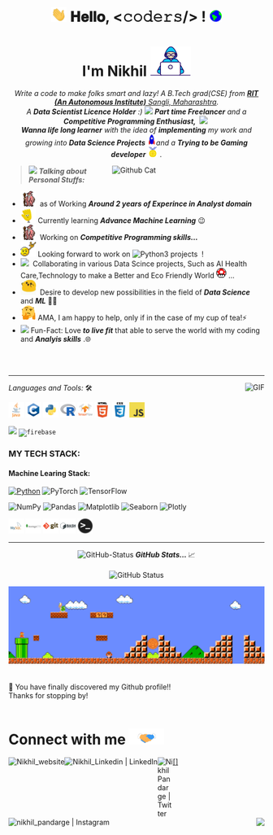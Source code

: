 
<h1 align="center"><img src="https://github.com/Nikhil-Pandarge/Nikhil-Pandarge/blob/main/Assets/Hi.gif" width="30px">   𝐇𝐞𝐥𝐥𝐨, <𝚌𝚘𝚍𝚎𝚛𝚜/> ! <img src="https://github.com/Nikhil-Pandarge/Nikhil-Pandarge/blob/main/Assets/Earth.gif" width="24px"> 
<br>
<h1 align="center">I'm Nikhil  <img src="https://github.com/Nikhil-Pandarge/Nikhil-Pandarge/blob/main/Assets/Developer.gif" width="80px">
</h1>

<p align="center">
  <em>
    Write a code to make folks smart and lazy!
    A B.Tech grad(CSE) from <a href="https://www.ritindia.edu/"> <b>RIT (An Autonomous Institute)</b> Sangli, Maharashtra</a>. <br>
	  A <b>Data Scientist Licence Holder</b> :)  <img src="https://media.giphy.com/media/7TcdtHOCxo3meUvPgj/giphy.gif" width="30px">  <b>Part time Freelancer</b> and a <b>Competitive Programming Enthusiast, </b>&nbsp;<img src="https://media.giphy.com/media/7j2hfyeVcDtf2/giphy.gif" width="36px">&nbsp <br><b>Wanna life long learner</b>
    with the idea of <b>implementing</b> my work and growing into <b>Data Science Projects </b> <img src="https://github.com/Nikhil-Pandarge/Nikhil-Pandarge/blob/main/Assets/Rocket.gif" width="18px">and a
    <b>Trying to be Gaming developer</b> <img src="https://github.com/Nikhil-Pandarge/Nikhil-Pandarge/blob/main/Assets/Medal.gif" width="20px">&nbsp.
  </em>
</p>

<img align="right" width=300px alt="Github Cat" src="https://camo.githubusercontent.com/3b7c592ede97b6138ffd4b1cc1541c2f3b11fd39/687474703a2f2f33312e6d656469612e74756d626c722e636f6d2f31376665613932306666333665663466356238373764353231366137616164392f74756d626c725f6d6f39786a65387a5a34317163626975666f315f313238302e676966" />

> <img src="https://media.giphy.com/media/ObNTw8Uzwy6KQ/giphy.gif" width="30px">&nbsp;**_Talking about Personal Stuffs:_**

- <img src="https://github.com/Nikhil-Pandarge/Nikhil-Pandarge/blob/main/Assets/gandalf_parrot.gif" width="30px">&nbsp; as of Working **_Around 2 years of Experince in Analyst domain_**
- <img src="https://github.com/Nikhil-Pandarge/Nikhil-Pandarge/blob/main/Assets/wave.gif" width="30px">&nbsp;Currently learning **_Advance Machine Learning_** 😉
- <img src="https://github.com/Nikhil-Pandarge/Nikhil-Pandarge/blob/main/Assets/gandalf_parrot.gif" width="30px">&nbsp; Working on **_Competitive Programming skills..._**
- <img src="https://github.com/Nikhil-Pandarge/Nikhil-Pandarge/blob/main/Assets/headbang.gif" width="30px">&nbsp;Looking forward to work on <img alt="Python3" width="22px" src="https://cdn.jsdelivr.net/npm/simple-icons@v3/icons/python.svg" /> projects &nbsp;!
- <img src="https://media.giphy.com/media/mG7xN3NU7WeUUGiKjM/giphy.gif" width="30px">&nbsp; Collaborating in various Data Scince projects, Such as AI Health Care,Technology to make a Better and Eco Friendly World <img alt="GIF" src="https://github.com/Nikhil-Pandarge/Nikhil-Pandarge/blob/main/Assets/powerup.gif" width="20vw" /> ...
- <img src="https://github.com/Nikhil-Pandarge/Nikhil-Pandarge/blob/main/Assets/happy.gif" width="30px">&nbsp; Desire to develop new possibilities in the field of **_Data Science_** and **_ML_** 👨‍💻
- <img src="https://github.com/Nikhil-Pandarge/Nikhil-Pandarge/blob/main/Assets/hmm.gif" width="30px">&nbsp;AMA, I am happy to help, only if in the case of my cup of tea!⚡️
- <img src="https://media.giphy.com/media/1Bek3O06EXr6YaBcLy/giphy.gif" width="30px">&nbsp;Fun-Fact: Love **_to live fit_** that able to serve the world with my coding and **_Analyis skills_** .🌐

<br><br>

<hr>

_Languages and Tools:_ 🛠  <img align="right" alt="GIF" height="60px" src="https://media.giphy.com/media/du3J3cXyzhj75IOgvA/giphy.gif" />

<code><img height="30" src="https://raw.githubusercontent.com/github/explore/80688e429a7d4ef2fca1e82350fe8e3517d3494d/topics/java/java.png"></code>
<code><img height="30" src="https://raw.githubusercontent.com/github/explore/80688e429a7d4ef2fca1e82350fe8e3517d3494d/topics/c/c.png"></code>
<code><img height="30" src="https://raw.githubusercontent.com/github/explore/80688e429a7d4ef2fca1e82350fe8e3517d3494d/topics/python/python.png"></code>
<code><img height="30" src="https://raw.githubusercontent.com/github/explore/80688e429a7d4ef2fca1e82350fe8e3517d3494d/topics/r/r.png"></code>
<code><img height="30" src="https://raw.githubusercontent.com/github/explore/80688e429a7d4ef2fca1e82350fe8e3517d3494d/topics/tensorflow/tensorflow.png"></code>
<code><img height="30" src="https://raw.githubusercontent.com/github/explore/80688e429a7d4ef2fca1e82350fe8e3517d3494d/topics/html/html.png"></code>
<code><img height="30" src="https://raw.githubusercontent.com/github/explore/5c058a388828bb5fde0bcafd4bc867b5bb3f26f3/topics/css/css.png"></code>
<code><img height="30" src="https://raw.githubusercontent.com/github/explore/80688e429a7d4ef2fca1e82350fe8e3517d3494d/topics/javascript/javascript.png"></code>
<!-------<code><img height="30" src="https://raw.githubusercontent.com/github/explore/80688e429a7d4ef2fca1e82350fe8e3517d3494d/topics/nodejs/nodejs.png"></code>---->
<code><img height="30" src="https://www.vectorlogo.zone/logos/google_cloud/google_cloud-icon.svg"></code>
<code><img src="https://www.vectorlogo.zone/logos/firebase/firebase-icon.svg" alt="firebase" width="40" height="30"/> </a></code>
### MY TECH STACK:
#### Machine Learing Stack:
[![Python](https://img.shields.io/badge/-Python-033800?&logo=python&logoColor=0bf)](https://github.com/adamalston?tab=repositories&q=&type=&language=python)
![PyTorch](https://img.shields.io/badge/-PyTorch-055e00?&logo=PyTorch&logoColor=f00)
![TensorFlow](https://img.shields.io/badge/-TensorFlow-067300?&logo=TensorFlow&logoColor=f77c00)

![NumPy](https://img.shields.io/badge/-NumPy-0d0138?&logo=NumPy&logoColor=ff6791)
![Pandas](https://img.shields.io/badge/-Pandas-130252?&logo=Pandas&logoColor=0ff)
![Matplotlib](https://img.shields.io/badge/-Matplotlib-170263?&logo=Matplotlib&logoColor=336791)
![Seaborn](https://img.shields.io/badge/-Seaborn-1b0275?&logo=Seaborn&logoColor=336791)
![Plotly](https://img.shields.io/badge/-Plotly-1d0180?&logo=Plotly&logoColor=336791)

<code><img height="30" src="https://raw.githubusercontent.com/github/explore/80688e429a7d4ef2fca1e82350fe8e3517d3494d/topics/mysql/mysql.png"></code>
<code><img height="30" src="https://raw.githubusercontent.com/github/explore/80688e429a7d4ef2fca1e82350fe8e3517d3494d/topics/mongodb/mongodb.png"></code>
<code><img height="30" src="https://raw.githubusercontent.com/github/explore/80688e429a7d4ef2fca1e82350fe8e3517d3494d/topics/git/git.png"></code>
<code><img height="30" src="https://raw.githubusercontent.com/github/explore/80688e429a7d4ef2fca1e82350fe8e3517d3494d/topics/bash/bash.png"></code>
<code><img height="30" src="https://raw.githubusercontent.com/github/explore/80688e429a7d4ef2fca1e82350fe8e3517d3494d/topics/terminal/terminal.png"></code>
<!-----<code><img height="30" src="https://raw.githubusercontent.com/github/explore/80688e429a7d4ef2fca1e82350fe8e3517d3494d/topics/php/php.png"></code>------>
<hr>

<p align="center">
<img src="https://media.giphy.com/media/VgCDAzcKvsR6OM0uWg/giphy.gif" width="30px" alt="GitHub-Status"/>&nbsp;<i><b>GitHub Stats... </b></i>📈<br><br>
<img src="https://github-readme-stats.vercel.app/api?username=Nikhil-Pandarge&count_private=true&show_icons=true&theme=radical" alt="GitHub Status"/>
<!------<img src = "https://github-readme-stats.vercel.app/api/top-langs/?username=Nikhil-Pandarge&show_icons=true&layout=compact&theme=radical" alt="Most Used Languages">---->

</p>
<!--
<hr>
<details align="center">

<br />
<br />
</details>
-->

<img src="https://github.com/Nikhil-Pandarge/Nikhil-Pandarge/blob/main/Assets/Mario_Gameplay.gif" alt="Mario Game" width="980">
<br>
<br>
<br>
🔭 You have finally discovered my Github profile!!
<br>Thanks for stopping by!
<br>
<br>

# Connect with me <img src="https://github.com/Nikhil-Pandarge/Nikhil-Pandarge/blob/main/Assets/Handshake.gif" height="32px">

[<img align="left" alt="Nikhil_website" height="30px" src="https://www.flaticon.com/svg/static/icons/svg/2996/2996826.svg" />](/)

<a href="https://www.linkedin.com/in/nikhil-nagesh-pandarge-172552152/">
	<img align="left" alt="Nikhil_Linkedin | LinkedIn" height="30px" src="https://www.flaticon.com/svg/static/icons/svg/725/725337.svg"/>
</h1></a>
<a href="https://twitter.com/Nikhil_pandarge">
  <img align="left" alt="Nikhil Pandarge | Twitter" width="30px" src="https://cdn.jsdelivr.net/npm/simple-icons@v3/icons/twitter.svg" />
</a>

<a href="https://www.instagram.com/nikhil_pandarge/">
[<img align="left" alt="nikhil_pandarge | Instagram" height="30px" src="https://image.flaticon.com/icons/svg/725/725278.svg" />]</a>

<img align="right" src="http://estruyf-github.azurewebsites.net/api/VisitorHit?user=Harshita248&repo=Harshita248&countColorcountColor&countColor=%237B1E7B"/>
